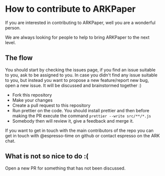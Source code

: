 # How to contribute to ARKPaper

If you are interested in contributing to ARKPaper, well you are a wonderful person.

We are always looking for people to help to bring ARKPaper to the next level.


## The flow

You should start by checking the issues page, if you find an issue suitable to you, ask to be assigned to you.
In case you didn't find any issue suitable to you, but instead you want to propose a new feature/report new bug, open a new issue. It will be discussed and brainstormed together :)

- Fork this repository
- Make your changes
- Create a pull request to this repository
- Run prettier on the code. You should install prettier and then before making the PR execute the command `prettier --write src/**/*.js`
- Somebody then will review it, give a feedback and merge it.

If you want to get in touch with the main contributors of the repo you can get in touch with @espresso-time on github or contact espresso on the ARK chat.


## What is not so nice to do :(

Open a new PR for something that has not been discussed.
